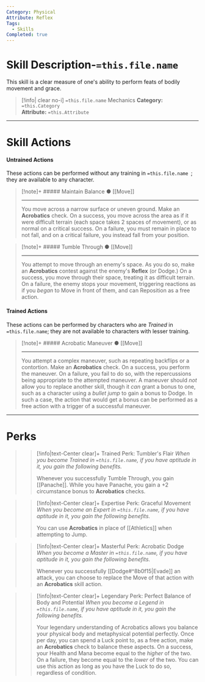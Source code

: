 ```yaml
---
Category: Physical
Attribute: Reflex
Tags:
  - Skills
Completed: true
---
```

# Skill Description-`=this.file.name`
This skill is a clear measure of one's ability to perform feats of bodily movement and grace.
>[!info| clear no-i] `=this.file.name` Mechanics
>**Category:** `=this.Category`   
>**Attribute:** `=this.Attribute`
- - -
# Skill Actions
#### Untrained Actions
These actions can be performed without any training in `=this.file.name `; they are available to any character. 
> [!note]+ ##### Maintain Balance ●
> [[Move]]
>- - -
>  You move across a narrow surface or uneven ground. Make an **Acrobatics** check. On a success, you move across the area as if it were difficult terrain (each space takes 2 spaces of movement), or as normal on a critical success. On a failure, you must remain in place to not fall, and on a critical failure, you instead fall from your position.

> [!note]+ ##### Tumble Through ●
> [[Move]]
>- - -
>  You attempt to move through an enemy's space. As you do so, make an **Acrobatics** contest against the enemy's **Reflex** (or Dodge.) On a success, you move through their space, treating it as difficult terrain. On a failure, the enemy stops your movement, triggering reactions as if you *began* to Move in front of them, and can Reposition as a free action.

#### Trained Actions
These actions can be performed by characters who are *Trained* in `=this.file.name`; they are not available to characters with lesser training.
> [!note]+ ##### Acrobatic Maneuver ●
> [[Move]]
>- - -
>  You attempt a complex maneuver, such as repeating backflips or a contortion. Make an **Acrobatics** check. On a success, you perform the maneuver. On a failure, you fail to do so, with the repercussions being appropriate to the attempted maneuver. A maneuver should *not* allow you to replace another skill, though it *can* grant a bonus to one, such as a character using a *bullet jump* to gain a bonus to Dodge. In such a case, the action that would get a bonus can be performed as a free action with a trigger of a successful maneuver.

- - -
# Perks
>> [!info|text-Center clear]+ Trained Perk: Tumbler's Flair
>> *When you become Trained in `=this.file.name`, if you have aptitude in it, you gain the following benefits.*
>> 
>> Whenever you successfully Tumble Through, you gain [[Panache]]. While you have Panache, you gain a +2 circumstance bonus to **Acrobatics** checks.

>> [!info|text-Center clear]+ Expertise Perk: Graceful Movement
>> *When you become an Expert in `=this.file.name`, if you have aptitude in it, you gain the following benefits.*
>> 
>> You can use **Acrobatics** in place of [[Athletics]] when attempting to Jump. 

>> [!info|text-Center clear]+ Masterful Perk: Acrobatic Dodge
>> *When you become a Master in `=this.file.name`, if you have aptitude in it, you gain the following benefits.*
>> 
>> Whenever you successfully [[Dodge#^8b0f15\|Evade]] an attack, you can choose to replace the Move of that action with an **Acrobatics** skill action. 

>> [!info|text-Center clear]+ Legendary Perk: Perfect Balance of Body and Potential
>> *When you become a Legend in `=this.file.name`, if you have aptitude in it, you gain the following benefits.*
>> 
>> Your legendary understanding of Acrobatics allows you balance your physical body and metaphysical potential perfectly. 
>> Once per day, you can spend a Luck point to, as a free action, make an **Acrobatics** check to balance these aspects. On a success, your Health and Mana become equal to the *higher* of the two. On a failure, they become equal to the *lower* of the two. You can use this action as long as you have the Luck to do so, regardless of condition. 